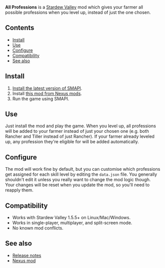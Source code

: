 ﻿**All Professions** is a [Stardew Valley](http://stardewvalley.net/) mod which gives your farmer
all possible professions when you level up, instead of just the one chosen.

## Contents
* [Install](#install)
* [Use](#use)
* [Configure](#configure)
* [Compatibility](#compatibility)
* [See also](#see-also)

## Install
1. [Install the latest version of SMAPI](https://smapi.io).
2. Install [this mod from Nexus mods](https://www.nexusmods.com/stardewvalley/mods/174).
3. Run the game using SMAPI.

## Use
Just install the mod and play the game. When you level up, all professions will be added to your
farmer instead of just your chosen one (e.g. both Rancher and Tiller instead of just Rancher). If
your farmer already leveled up, any profession they're eligible for will be added automatically.

## Configure
The mod will work fine by default, but you can customise which professions get assigned for each
skill level by editing the `data.json` file. You generally shouldn't edit it unless you really want
to change the mod logic though. Your changes will be reset when you update the mod, so you'll need
to reapply them.

## Compatibility
* Works with Stardew Valley 1.5.5+ on Linux/Mac/Windows.
* Works in single-player, multiplayer, and split-screen mode.
* No known mod conflicts.

## See also
* [Release notes](release-notes.md)
* [Nexus mod](https://www.nexusmods.com/stardewvalley/mods/174)
